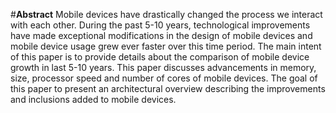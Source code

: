 #**Abstract**
Mobile devices have drastically changed the process we interact with each other. During the past 5-10 years, technological improvements have made exceptional modifications in the design of mobile devices and mobile device usage grew ever faster over this time period. The main intent of this paper is to provide details about the comparison of mobile device growth in last 5-10 years. This paper discusses advancements in memory, size, processor speed and number of cores of mobile devices. The goal of this paper to present an architectural overview describing the improvements and inclusions added to mobile devices.
